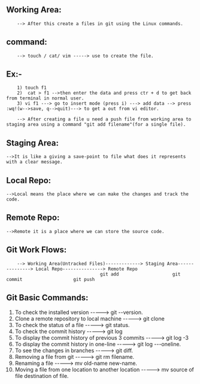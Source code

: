 Working Area:
------------

		--> After this create a files in git using the Linux commands.

command:
--------

		--> touch / cat/ vim -----> use to create the file.

Ex:-
----

		1) touch f1
		2)  cat > f1 -->then enter the data and press ctr + d to get back from terminal in normal user.
		3) vi f1 ---> go to insert mode (press i) ---> add data --> press :wq!(w-->save, q-->quit)---> to get a out from vi editor.
		
		--> After creating a file u need a push file from working area to staging area using a command "git add filename"(for a single file).

Staging Area:
------------
	-->It is like a giving a save-point to file what does it represents with a clear message.

Local Repo:
-----------
	-->Local means the place where we can make the changes and track the code.

Remote Repo:
------------
	-->Remote it is a place where we can store the source code.



Git Work Flows:
---------------

		--> Working Area(Untracked Files)-------------> Staging Area---------------> Local Repo---------------> Remote Repo 
		                               git add                    git commit                   git push

Git Basic Commands:
-------------------

1) To check the installed version                      -----> git --version.
2) Clone a remote repository to local machine          -----> git clone <copy the https-link>
3) To check the status of a file                       -----> git status.
4) To check the commit history                         -----> git log 
5) To display the commit history of previous 3 commits -----> git log -3
6) To display the commit history in one-line           -----> git log ---oneline.
7) To see the changes in branches                      -----> git diff.
8) Removing a file from git                            -----> git rm filename.
9) Renaming a file                                     -----> mv old-name new-name.
10) Moving a file from one location to another location -----> mv source of file destination of file.

